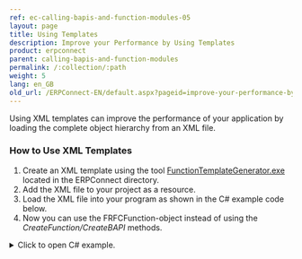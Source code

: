 ```yaml
---
ref: ec-calling-bapis-and-function-modules-05
layout: page
title: Using Templates
description: Improve your Performance by Using Templates
product: erpconnect
parent: calling-bapis-and-function-modules
permalink: /:collection/:path
weight: 5
lang: en_GB
old_url: /ERPConnect-EN/default.aspx?pageid=improve-your-performance-by-using-templates
---
```


Using XML templates can improve the performance of your application by loading the complete object hierarchy from an XML file. 

### How to Use XML Templates

1. Create an XML template using the tool [FunctionTemplateGenerator.exe](../tools/function-template-generator) located in the ERPConnect directory.
2. Add the XML file to your project as a resource.
3. Load the XML file into your program as shown in the C# example code below.
4. Now you can use the FRFCFunction-object instead of using the *CreateFunction/CreateBAPI* methods.



<details>
<summary>Click to open C# example.</summary>
{% highlight csharp %}
[ … create and open connection … ]
 
RFCFunction f = new RFCFunction("BAPI_CUSTOMER_GETDETAIL");
            f.Connection = con;
 
            StreamReader reader = new StreamReader(
                System.Reflection.Assembly.GetExecutingAssembly().
                GetManifestResourceStream
                ("PocketGetCustomer.BAPI_CUSTOMER_GETDETAIL.xml"));
            f.LoadFromXML(reader);
{% endhighlight %}
</details>

<!---
<details>
<summary>Click to open VB example.</summary>
{% highlight visualbasic %}
[ … create and open connection … ]
 
Dim f As New RFCFunction("BAPI_CUSTOMER_GETDETAIL")
        f.Connection = con
 
        Dim reader As New StreamReader( _
            System.Reflection.Assembly.GetExecutingAssembly(). _
            GetManifestResourceStream( _
            "PocketGetCustomer.BAPI_CUSTOMER_GETDETAIL.xml"))
        f.LoadFromXML(reader)
{% endhighlight %}
</details>  

-->